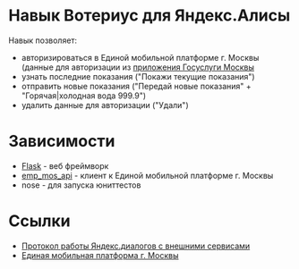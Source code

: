 # Навык Вотериус для Яндекс.Алисы

Навык позволяет:
- авторизироваться в Единой мобильной платформе г. Москвы (данные для авторизации из [приложения Госуслуги Москвы](https://play.google.com/store/apps/details?id=ru.altarix.mos.pgu)
- узнать последние показания ("Покажи текущие показания")
- отправить новые показания ("Передай новые показания" + "Горячая|холодная вода 999.9")
- удалить данные для авторизации ("Удали")

# Зависимости
- [Flask](https://github.com/pallets/flask) - веб фреймворк
- [emp_mos_api](https://github.com/dontsovcmc/emp_mos_api) - клиент к Единой мобильной платформе г. Москвы
- nose - для запуска юниттестов
# Ссылки
- [Протокол работы Яндекс.диалогов с внешними сервисами](https://tech.yandex.ru/dialogs/alice/doc/protocol-docpage)
- [Единая мобильная платформа г. Москвы](http://mosapps.mos.ru/dev)

